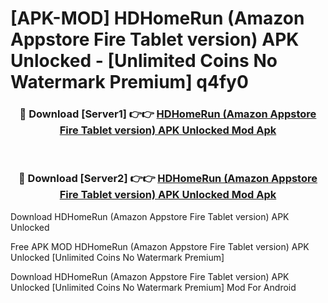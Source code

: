 # [APK-MOD] HDHomeRun (Amazon Appstore Fire Tablet version) APK Unlocked - [Unlimited Coins No Watermark Premium] q4fy0



<div align="center">
<h3>🔴 Download [Server1] 👉👉 <a href="https://momento.my/?title=HDHomeRun_(Amazon_Appstore_Fire_Tablet_version)_APK_Unlocked">HDHomeRun (Amazon Appstore Fire Tablet version) APK Unlocked Mod Apk</a></h3><br>

<h3>🔴 Download [Server2] 👉👉 <a href="https://momento.my/?title=HDHomeRun_(Amazon_Appstore_Fire_Tablet_version)_APK_Unlocked">HDHomeRun (Amazon Appstore Fire Tablet version) APK Unlocked Mod Apk</a></h3>
</div>



Download HDHomeRun (Amazon Appstore Fire Tablet version) APK Unlocked 

Free APK MOD HDHomeRun (Amazon Appstore Fire Tablet version) APK Unlocked [Unlimited Coins No Watermark Premium]

Download HDHomeRun (Amazon Appstore Fire Tablet version) APK Unlocked [Unlimited Coins No Watermark Premium] Mod For Android
